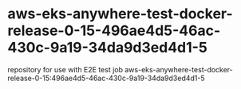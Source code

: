 # aws-eks-anywhere-test-docker-release-0-15-496ae4d5-46ac-430c-9a19-34da9d3ed4d1-5
repository for use with E2E test job aws-eks-anywhere-test-docker-release-0-15:496ae4d5-46ac-430c-9a19-34da9d3ed4d1-5
